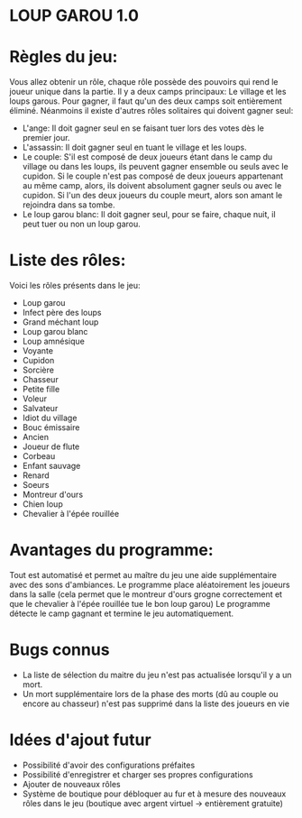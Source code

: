 # LOUP GAROU 1.0

# Règles du jeu:
Vous allez obtenir un rôle, chaque rôle possède des pouvoirs qui rend le joueur unique dans la partie.
Il y a deux camps principaux: Le village et les loups garous.
Pour gagner, il faut qu'un des deux camps soit entièrement éliminé.
Néanmoins il existe d'autres rôles solitaires qui doivent gagner seul:
- L'ange: Il doit gagner seul en se faisant tuer lors des votes dès le premier jour.
- L'assassin: Il doit gagner seul en tuant le village et les loups.
- Le couple: S'il est composé de deux joueurs étant dans le camp du village ou dans les loups, ils peuvent gagner ensemble ou seuls avec le cupidon. Si le couple n'est pas composé de deux joueurs appartenant au même camp, alors, ils doivent absolument gagner seuls ou avec le cupidon. Si l'un des deux joueurs du couple meurt, alors son amant le rejoindra dans sa tombe.
- Le loup garou blanc: Il doit gagner seul, pour se faire, chaque nuit, il peut tuer ou non un loup garou.

# Liste des rôles:

Voici les rôles présents dans le jeu:
- Loup garou
- Infect père des loups
- Grand méchant loup
- Loup garou blanc
- Loup amnésique
- Voyante
- Cupidon
- Sorcière
- Chasseur
- Petite fille
- Voleur
- Salvateur
- Idiot du village
- Bouc émissaire
- Ancien
- Joueur de flute
- Corbeau
- Enfant sauvage
- Renard
- Soeurs
- Montreur d'ours
- Chien loup
- Chevalier à l'épée rouillée

# Avantages du programme:

Tout est automatisé et permet au maître du jeu une aide supplémentaire avec des sons d'ambiances.
Le programme place aléatoirement les joueurs dans la salle (cela permet que le montreur d'ours grogne correctement et que le chevalier à l'épée rouillée tue le bon loup garou)
Le programme détecte le camp gagnant et termine le jeu automatiquement.

# Bugs connus
- La liste de sélection du maitre du jeu n'est pas actualisée lorsqu'il y a un mort.
- Un mort supplémentaire lors de la phase des morts (dû au couple ou encore au chasseur) n'est pas supprimé dans la liste des joueurs en vie

# Idées d'ajout futur
- Possibilité d'avoir des configurations préfaites
- Possibilité d'enregistrer et charger ses propres configurations
- Ajouter de nouveaux rôles
- Système de boutique pour débloquer au fur et à mesure des nouveaux rôles dans le jeu (boutique avec argent virtuel -> entièrement gratuite)